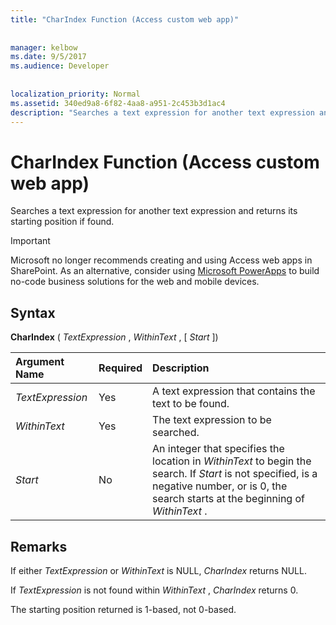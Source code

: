 ```yaml
---
title: "CharIndex Function (Access custom web app)"
  
  
manager: kelbow
ms.date: 9/5/2017
ms.audience: Developer
 
  
localization_priority: Normal
ms.assetid: 340ed9a8-6f82-4aa8-a951-2c453b3d1ac4
description: "Searches a text expression for another text expression and returns its starting position if found."
---
```


# CharIndex Function (Access custom web app)

Searches a text expression for another text expression and returns its starting position if found.
  
> [!IMPORTANT]
> Microsoft no longer recommends creating and using Access web apps in SharePoint. As an alternative, consider using [Microsoft PowerApps](https://powerapps.microsoft.com/en-us/) to build no-code business solutions for the web and mobile devices. 
  
## Syntax

 **CharIndex** (  *TextExpression*  ,  *WithinText*  , [  *Start*  ]) 
  
|**Argument Name**|**Required**|**Description**|
|:-----|:-----|:-----|
| *TextExpression*  <br/> |Yes  <br/> |A text expression that contains the text to be found.  <br/> |
| *WithinText*  <br/> |Yes  <br/> |The text expression to be searched.  <br/> |
| *Start*  <br/> |No  <br/> |An integer that specifies the location in  *WithinText*  to begin the search. If  *Start*  is not specified, is a negative number, or is 0, the search starts at the beginning of  *WithinText*  .  <br/> |
   
## Remarks

If either  *TextExpression*  or  *WithinText*  is NULL,  *CharIndex*  returns NULL. 
  
If  *TextExpression*  is not found within  *WithinText*  ,  *CharIndex*  returns 0. 
  
The starting position returned is 1-based, not 0-based.
  

